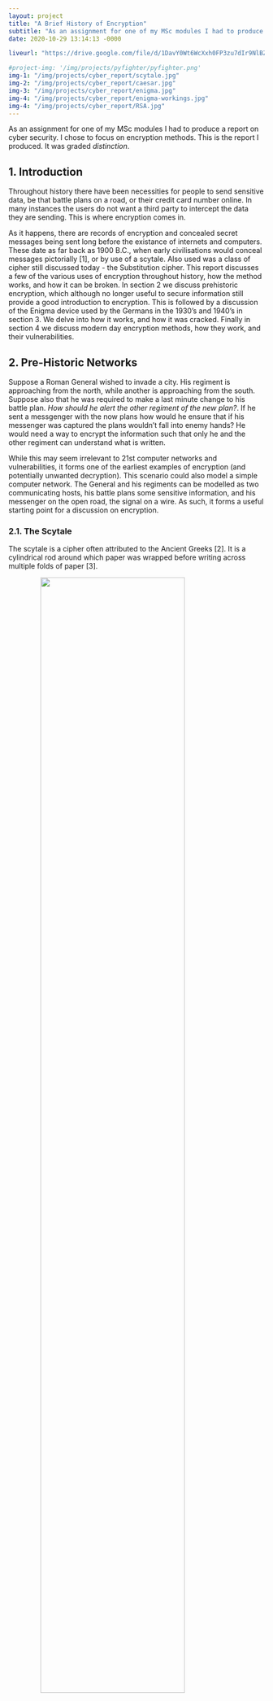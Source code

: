 ```yaml
---
layout: project
title: "A Brief History of Encryption"
subtitle: "As an assignment for one of my MSc modules I had to produce a report on cyber security. I chose to focus on encryption methods. Graded Distinction." # This forms the basis of a description of the project
date: 2020-10-29 13:14:13 -0000

liveurl: "https://drive.google.com/file/d/1DavY0Wt6WcXxh0FP3zu7dIr9NlBZKc-q/view"

#project-img: '/img/projects/pyfighter/pyfighter.png'
img-1: "/img/projects/cyber_report/scytale.jpg"
img-2: "/img/projects/cyber_report/caesar.jpg"
img-3: "/img/projects/cyber_report/enigma.jpg"
img-4: "/img/projects/cyber_report/enigma-workings.jpg"
img-4: "/img/projects/cyber_report/RSA.jpg"
---
```


As an assignment for one of my MSc modules I had to produce a report on cyber security. I chose to focus on encryption methods.
This is the report I produced. It was graded _distinction_.

## 1. Introduction

Throughout history there have been necessities for people to send sensitive data, be that battle plans on a
road, or their credit card number online. In many instances the users do not want a third party to intercept
the data they are sending. This is where encryption comes in.

As it happens, there are records of encryption and
concealed secret messages being sent long before the
existance of internets and computers. These date as
far back as 1900 B.C., when early civilisations would
conceal messages pictorially [1], or by use of a scytale.
Also used was a class of cipher still discussed today -
the Substitution cipher.
This report discusses a few of the various uses of
encryption throughout history, how the method works,
and how it can be broken.
In section 2 we discuss prehistoric encryption, which
although no longer useful to secure information still
provide a good introduction to encryption. This is
followed by a discussion of the Enigma device used
by the Germans in the 1930’s and 1940’s in section 3.
We delve into how it works, and how it was cracked.
Finally in section 4 we discuss modern day encryption
methods, how they work, and their vulnerabilities.

## 2. Pre-Historic Networks

Suppose a Roman General wished to invade a city. His
regiment is approaching from the north, while another
is approaching from the south. Suppose also that he
was required to make a last minute change to his battle
plan. <em>How should he alert the other regiment of the new
plan?</em>. If he sent a messgenger with the now plans how
would he ensure that if his messenger was captured the
plans wouldn’t fall into enemy hands? He would need
a way to encrypt the information such that only he and
the other regiment can understand what is written.

While this may seem irrelevant to 21st computer
networks and vulnerabilities, it forms one of the earliest
examples of encryption (and potentially unwanted
decryption). This scenario could also model a simple
computer network. The General and his regiments can
be modelled as two communicating hosts, his battle
plans some sensitive information, and his messenger
on the open road, the signal on a wire. As such, it forms
a useful starting point for a discussion on encryption.

### 2.1. The Scytale

The scytale is a cipher often attributed to the Ancient
Greeks [2]. It is a cylindrical rod around which paper
was wrapped before writing across multiple folds of
paper [3].

<img src="{{ page.img-1 | prepend: site.baseurl | replace: '//', '/' }}" style="display: block; margin-left: auto; margin-right: auto; width: 75%;">
<span class="caption text-muted"><b>Figure 1:</b> A Scytale [4]</span>

This would transpose the message on the paper such
that it could only be read if wrapped around a rod of
the same diameter.

While easy to encode a message in this way, it is not
particularly secure. A third party can see by the nature
of the medium used (a long strip of paper) how the
message was encoded, and by trial and error decrypt
the message.

### 2.2. Substitution Ciphers

According to Merriam-Webster, a substitution cipher
is ‘a cipher in which the letters of the plaintext are
systematically replaced by substitute letters’ [5]. These
substitute letters are generally referred to as ciphertext.
A prominent example of a substitution cipher is the
Caesar cipher. This cipher was allegedly used by Julius
Caesar to encode sensitive military information [6],
hence its name.

<img src="{{ page.img-2 | prepend: site.baseurl | replace: '//', '/' }}" style="display: block; margin-left: auto; margin-right: auto; width: 75%;">
<span class="caption text-muted"><b>Figure 2:</b> A Caesar Cipher with <em>key = 2</em>, based on Figure 1
from Three-Pass Protocol Implementation in Caesar
Cipher Classic Cryptography [7]</span>

As shown in figure 2, a Caesar cipher works by shifting
each letter k spaces in the alphabet. This produces
a mapping which could easily and methodically be
applied to the message, the outcome looking like a
jumbled string of text. The number of characters by
which the message has been shifted is referred to as
the ‘key’. Any recipient of the message, could easily
reverse the mapping by that number of spaces.

A result of its relative simplicity, is that the Caesar cipher
is relatively simple to crack, and certainly isn’t sophisticated
enough for modern day needs. As the cipher
is cyclical, there are only 25 possible keys. An obvious
and simple brute force method would be to attempt a
decryption using each key k = 1, k = 2, ...k = 25 and
select whichever solution seems most realistic given
the circumstances. Any moderm computer could crack
this quite quickly.

Simple knowledge of the given language, can speed
up this significantly, for example if we wished to decode
the following ‘K co vjg dguv fwem’, and we know that
‘I’ and ‘a’ are the most likely one letter words in English,
we could guess the key is probably +2 or +102
If we
guessed +10, and decrypted using −10, we would get
‘A se lzw twkl vmuc’, which is nonsense, however if
we decrypted using −2, we would get ‘I am the best
duck’. With one assumption, we have decrypted this
message in two attempts.

Any data encrypted with this method is relatively
easy to crack manually. With a computer, we would be
able to crack it in seconds. In section 3, a more complex
encryption method (with significant consequences) is
discussed.

## 3. The Enigma and The Bombe

In the Second World War, similar to our Roman exam-
ple in section 2, the Germans were required to send

information across long distances, however they didn’t
use messengers, they used telegraph. Telegraph is a
form of communcation developed in the mid 1800’s by
Samuel Morse which relies on sending long and short
pulses in morse code [8]. Due to the unencrypted
nature of a telegraph signal, its use for transmitting
sensitive military information was only viable if there
was a way of reliably encrypting the data being sent,
and transmitting. As discussed in section 3.1, this is
exactly what the Germans did.

### 3.1. The Working of The Enigma

The Enigma machine was invented in 1919 by Hugo
Koch [9], and adopted by the German armed forces
to encode all messages before transmitting them. The
Germans believed this system to be unbreakable, and
that any Enigma-encrypted messages couldn’t be read
others.

<img src="{{ page.img-3 | prepend: site.baseurl | replace: '//', '/' }}" style="display: block; margin-left: auto; margin-right: auto; width: 75%;">
<span class="caption text-muted"><b>Figure 3:</b>A labelled photograph of an Enigma machine [10]</span>

The enigma machine has four main parts. The keyboard,
lampboard, plugboard, and the rotors (labelled
in figure 3). The working of an Enigma is simple. When
you press a button on the keyboard, a light on the
lampboard for a different letter is illuminated. One
would type the message they wished to encode into the
keyboard, recording each letter in the process. These
encrypted letters could then be transmitted by telegraph.

Despite the device’s foreboding reputation, the inner
workings of the Enigma machine is relatively simple.
Each time a letter button is pressed, a signal travels
through the plugboard (a board where all letters in the
alphabet are paired with one other) transforming it to a
second letter, through the rotors where it is scrambled
to a third letter, back through that letters wire on the
plugboard where it is transformed to a fourth letter,
which then lights up. To complicate matters further,
each time a letter is pressed, the rotors increment one
step - if you press a letter multiple times in a row, you
would get different outputs each time (for this reason
the code couldn’t be broken as in section 2.2) [11]. The
recipient could input the coded output into a machine
set up the same (and operating in reverse) and they
would be able to read the message.

<img src="{{ page.img-4 | prepend: site.baseurl | replace: '//', '/' }}" style="display: block; margin-left: auto; margin-right: auto; width: 75%;">
<span class="caption text-muted"><b>Figure 4:</b>A diagram showing how the electrical signal travels
in an Enigma machine based on image on Crypto
Museum [12]</span>

To crack this code, and read messages being transmitted by the German military, all the Allies needed
was to guess the set-up of the machine. However there
were a few problems:

- There were approximately 150∗10<sup>12</sup> possible com-
  binations
- The Germans changed the setup on a daily basis

Simply guessing the starting position of the enigma
was not a reliable method of cracking the code. A
systematic approach was needed.

### 3.2. The Bombe

While impractical to crack manually by brute force, the
enigma had 2 significant vulnerabilities which were
exploited by British and Polish codebreakers:

- No letter ever mapped to itself
- Messages sent by the Germans frequently included
  standard strings of text, (such as greetings and
  weather reports)

These two vulnerabilities could be used in tandem
to systematically crack the code. By positioning the
standard string such that no letter mapped to itself, the
codebreakers could take the known string, compared
with the intercepted string to find a possible position
for the weather report within the ciphertext [13].

Given their initial mapping, they could choose an
ansatz for the rotors, and proceed to systematically
work through the permeatations of the plugboard and
rotors until they have cracked the code. This process is
explained very well in the Numberphile YouTube video
Flaw in the Enigma Code.

<iframe width="560" height="315" src="https://www.youtube.com/embed/V4V2bpZlqx8" frameborder="0" allow="accelerometer; autoplay; clipboard-write; encrypted-media; gyroscope; picture-in-picture" allowfullscreen></iframe>

This method would still be impractical to complete
every day in time to decrypt all intercepted telegraphs.
To break the code on a daily basis, Alan Turing built
a machine which used electrical current to simulate
each possible setup permeatation of the plugboard and
drums which would act as rotors on the enigma [14].
In the internet age, encryption messages such as
the Enigma in this section, and the caesar cipher from
the previous section are unsuitable to send information
securely. Section 4 discusses internet age uses of
encryption, and its vulnerabilities and controversies.

## 4. Internet Age Encryption

So far, we have discussed critical uses of encryption
in the past, and the significant effects vulnerabilities
have had. This section focuses on modern day uses of
encryption on the internet.

### 4.1. Why Encrypt?

The following two scenarios present examples of how
unencrypted data can introduce severe vulnerabilities
in systems, leaving systems open to attack.

- Suppose an online shopper wishes to make a purchase.
  They input their debit card details into a
  form, and click pay. Their details are sent across
  the internet to the shop. Suppose someone was
  listening, and could read the message being sent
  from the shopper to the shop. They would then
  have the customers details, and be able to steal
  the customers money.
- Suppose an email account provider stores all their
  users passwords in plaintext. Suppose an SQL
  injection attack is carried out revealing all user
  details on the database. The attacker would then
  have access to all usernames and passwords in the
  database. They would be able to log in to any users
  email address, and access their personal details.

Both of these scenarios could be avoided if the
providers had encrypted the data they were using.

### 4.2. Advanced Encryption Standard

The Advanced Encryption Standard (AES) has been
the standard algorithm for encrypting data in the US
since 2001 [16]. The AES algorithm uses a 128, 192,
or 256 bit key to encrypt 128-bit blocks of text prior to
sending them. The AES algorithm is an extremely fast
algorithm for a computer to carry out, and would take
an average of 100 trillion years to crack by brute force
[17].

The AES algorithm works by splitting a 128-bit (16
byte) message into a 4x4 matrix. This undergoes several
rounds of substitution and permeatation operations,
between which parts of the key are added to the
the matrix. The reciever knows the key, and reverses
the algorithm on each block of data [18].

While the algorithm is extremely secure, and cannot
be cracked by brute force, it has one major flaw. It is
symmetric. This means that both the sender and the
receiver need to know the same key. For a shopper to
encrypt their bank details, they would need a way of
getting the key from the online shop. Again, if someone
were listening and intercepted the key, they would have
access to the data being sent. The customers bank
details would no longer be secure. So how can we
solve this problem? We need an asymmetric encryption
method.

### 4.3. Rivest-Shamir-Alderman

The Rivest-Shamir-Alderman (RSA) algorithm is one of
the oldest and most well-known encryption algorithms.
It was released in 1977 by Ron Rivest, Adi Shamir and
Leonard Adleman [19]. The advantage of RSA of AES is
that RSA is an asymmetric method of encryption. That
is, data can be encrypted by one party, and decrypted
by the other without them both knowing the key. While
this sounds somewhat like magic or telepathy, the algorithm
is in fact underpinned by number theory. In a
process which will be explained in section 4.3.1, two
keys are generated, a public, and a private key. The
public key is shared and used to encrypt the data, and
the private key is used to decrypt the data. Crucial to
RSA is that the encryption process cannot be reversed
with the public key - the private key is needed [20].

While RSA has a significant advantage over AES - it
is computationally more complex, and thus adds more
overheads to a data transfer. It is useful when small
amounts of data (such as a credit card number) need
transmitting, however for a long sessions it reduces
speed. It is however often used together with AES to
allow secure encrypted communication [21]. In figure
5, client A generates RSA keys, and sends the public key
to client B. Client B generates an AES key, which they
encrypt with the RSA public key. This can then be sent
to client A securely. Client A can decrypt the message
to find the AES key, which is then used throughout the
session.

<img src="{{ page.img-5 | prepend: site.baseurl | replace: '//', '/' }}" style="display: block; margin-left: auto; margin-right: auto; width: 75%;">
<span class="caption text-muted"><b>Figure 5:</b>5: A diagram depicting RSA and AES being used to-
gether for secure communication, based on informa-
tion in RSA vs AES - A Primer [21]</span>

#### 4.2.1. The Algorithm

The RSA algorithm relies on two simple mathematical
facts [22]:

1. Multiplication is easy
2. Factorisation is hard
   The algorithm relies on modular arithmetic.

A public
and private key are generated from two sufficiently
large prime numbers using the following process [24]:

- Choose large _p, q_ &isin; _P_
- Let n = pq
- Let &straightphi;_(p, q) = (p − 1)(q − 1)_
- Choose e such that e is coprime to &straightphi;_(p, q). e_ is
  usually chosen to be _65537_, and _p_ and _q_ are usually
  chosen such that &straightphi;_(p, q)_ is coprime to _65537_
- Calculate d such that _de_ &equiv; _1_ _(mod_ &straightphi;_(p, q))_, that is
  the modular inverse of _e_.
- The public key is _(n, e)_ and the secret key is _d_

A numerically encoded message be encrypted using
the public key, yet it can only be decrypted using the
private key. The following process is used to encrypt,
send, and decrypt a message using RSA keys[22]:

- Assume we have a numerically encoded message _m_.
- Assume further we have a public key _(n, e)_.
- Compute _c_ &equiv; _me (mod n)_.
- Send c, our cyphertext.
- To decrypt, compute _c_<sup>_d_</sup> &equiv; _m (mod n)_ where _m_ is
  the original message, and _d_ our private key.

The only known method to crack an RSA key is to
attempt to factorise our public key, to find d. This
is computationally complex. To give an example, in
2010 the record for cracking a 786-bit RSA key (that
is, a 232-digit number) was 2 years. They researchers
claim the amount of CPU time spent is equivalent to
2,000 years on a standard PC at the time [25]. It is
worth noting that the longer the key, the longer the
calculation take, but also the longer it takes to crack.

### 4.4. Hashing

So far in this section we have considered methods of
encryption where the encryptor wants a reciever to be
able to read the original data. Suppose we return to
example 2 in section 4.1. If the company had encrypted
their passwords, no attacker could get them. However,
if they had used a method we have discussed, and
attacker could find the key, they would still be able
to decrypt the passwords. Instead, they should use
hashing.

Hashing is a one way algorithm is used to convert
data into a hashed string. It is not possible to get back
to the original data from the hashed string. A hashed
password would be stored in the database, and when
the user tries to login, their input is hashed by the same
algorithm. If it matches the one stored on file they are
allowed in [26].

#### 4.4.1. Plain Text Passwords

It may surprise the reader to learn that even some major businesses
have neglected to encrypt passwords and
users passwords have been leaked as a consequence.
Some notable organisations who have fallen foul of
this include the IEEE (2011) [27], Yahoo (2012) and
Hotmail (2009) [28]. This makes it particularly easy
for an attacker to access people personal information
should they find access to the database.

### 4.5. Significant Vulnerabilities

While the methods in this section are strong, they still
have vulnerabilities. Suppose an attacker gets hold of
the private key, they would be able to decrypt all data
being transmitted.

It is expected in the not too distant future a new
technology (a quantum computer) would be able to
break 2048-bit RSA encryption 8 hours. While this
isn’t a threat now, there is a risk that once a computer
is capable of breaking RSA in such a short period of time
RSA would no longer be a useful form of encryption.
Should this be the case, we would need newer and
faster algorithms to encrypt our data [29].

Returning to hashing, as discussed in the previous
subsection. While it is not possible to reverse the algorithm,
there is still a vulnerability. Suppose an attacker
got hold of a list of hashed passwords, and knew the
algorithm used. They could uncover the passwords by
brute force. If the attacker hashed all possible commbinations,
and for each output checked the list of hashed
strings, whenever they find a match they would know
that they have found the password used to generate
that hash. By doing this they would be able to slowly
crack a list of hashed passwords [30].

## 5. Conclusion

In this report, we have considerd a selection of key
encryption methods, some of which are in use today,
and some of which are no longer sufficiently secure.

It is clear that over time, as computers get faster and
more advanced, existing encryption methods become
easier to crack. However, at a similar rate more layers of
complexity can be added to existing methods without
increasing computation time, more methods can be
strung together, and methods emerge.

It is likely that for the forseeable future the encryption
landscape will remain the same, with algorithms
being phased out and replaced by newer algorithms,
and keys getting longer, as computers get faster. It is
likely that the only significant encryption vulnerabilities
will arise from poor practice, and failing to encrypt
data.

However, there is a concern that if a fully working
quantum computer could be developed too soon, keys
could be cracked too quickly. It is possible that standard
non-quantum computers would be unable encrypt data
with sufficiently long keys using the current methods
without adding significant time overheads. If this were
to happen, it wouldn’t spell an end to secure communication,
however it would make the tradeoff between security and efficiency more obvious.

## References

- [1] Icitsuser, “The ancient cryptography history,” Feb 2017. [Online]. Available: http://www.icits2015.net/ancient-cryptography-history/
- [2] J. M. Norman, “The skytale: An early greek cryptographic device used in warfare: History of information.” [Online]. Available: https://www.historyofinformation.com/detail.php?d=4168
- [3] [Online]. Available: http://mathcenter.oxford.emory.edu/site/math125/transpositionCiphers/
- [4] C. Paar and J. Pelzl, Understanding cryptography: a textbook for students and practitioners. Springer, 2011.
- [5] “Substitution cipher.” [Online]. Available: https://www.merriam-webster.com/dictionary/substitution%20cipher
- [6] C. Suetonius Tranquillus, A. Thomson, and T. Forester, The Lives of the twelve Caesars. G. Bell and Sons, 1893.
- [7] B. Oktaviana and A. P. U. Siahaan, “Three-pass protocol implementation in caesar cipher classic cryptography,” IOSR Journal of Computer Engineering, vol. 18, pp. 2278–0661, 07 2016.
- [8] H. Editors, “Morse code and the telegraph,” Nov 2009. [Online]. Available: https://www.history.com/topics/inventions/telegraph
- [9] ——, “Enigma key broken,” Nov 2009. [Online]. Available: https://www.history.com/this-day-in-history/enigma-key-broken
- [10] D. NG, “Enigma machine from world war ii finds unlikely home in beverly hills,” Jan 2015. [Online]. Available: https://www.latimes.com/entertainment/arts/culture/la-et-cm-imitation-game-enigma-machine-david-bohnett-20150122-story.html
- [11] S. Singh and W. S. Festival, “The enigma machine explained,” May 2013. [Online]. Available:https://youtu.be/ASfAPOiq_eQ
- [12] Simplified circuit diagram of a 3-wheel Service Enigma. [Online]. Available: cryptomuseum.com/crypto/enigma/working.htm
- [13] Flaw in the Enigma Code. Numberphile, Jan 2013. [Online]. Available: https://youtu.be/V4V2bpZlqx8
- [14] T. Sale, The US 6812 Bombe Report 1944 - DECODING GERMAN ENIGMA MACHINE MESSAGES. SIGNAL SECURITY DETACHMENT, 1944. [Online]. Available: https://www.codesandciphers.org.uk/documents/bmbrpt/usbmbrpt.pdf
- [15] “What is sql injection? tutorial and examples: Web security academy.” [Online]. Available: https://portswigger.net/web-security/sql-injection
- [16] “Announcing the advanced encryption standard,” Nov 2001. [Online]. Available: http://nvlpubs.nist.gov/nistpubs/FIPS/NIST.FIPS.197.pdf
- [17] R. Franklin, P. Editor, and T. Security, “Aes vs. rsa encryption: What are the differences?” Jul 2020. [Online]. Available: https://www.precisely.com/blog/data-security/aes-vs-rsa-encryption-differences
- [18] AES Explained (Advanced Encryption Standard). YouTube, Nov 2019. [Online]. Available: https://www.youtube.com/watch?v=O4xNJsjtN6E
- [19] “Leonard adleman made rsa encryption history with his invention.” [Online]. Available:https://www.invent.org/inductees/leonard-adleman
- [20] Sam., “A complete explanation of rsa asymmetric encryption,” Feb 2020. [Online]. Available: https://medium.com/curiositypapers/a-complete-explanation-of-rsa-asymmetric-encryption-742c5971e0f
- [21] P. Townsend. [Online]. Available: https://info.townsendsecurity.com/rsa-vs-aes-encryption-a-primer
- [22] “Rsa encryption.” [Online]. Available: https://brilliant.org/wiki/rsa-encryption/
- [23] “Modular arithmetic,” Oct 2020. [Online]. Available: https://en.wikipedia.org/wiki/Modular_arithmetic
- [24] G. J. Simmons, “Rsa encryption,” Aug 2012. [Online]. Available: https://www.britannica.com/topic/RSA-encryption
- [25] T. Kleinjung, K. Aoki, J. Franke, A. Lenstra, E. Thomé, J. Bos, P. Gaudry, A. Kruppa, P. Montgomery, D. A. Osvik, H. te Riele, A. Timofeev, and P. Zimmermann, “Factorization of a 768-bit rsa modulus,” Cryptology ePrint Archive, Report 2010/006, 2010, https://eprint.iacr.org/2010/006.
- [26] D. Arias, “Hashing passwords: One-way road to security,” Sep 2019. [Online]. Available: https://auth0.com/blog/hashing-passwords-one-way-road-to-security/
- [27] O. Williams, “Ieee data breach: 100k passwords leak in plain text [update],” Sep 2012. [Online]. Available: https://www.neowin.net/news/ieee-data-breach-100k-passwords-leak-in-plain-text
- [28] E. Bauman, Y. Lu, and Z. Lin, “Half a century of practice: Who is still storing plaintext passwords?” Ph.D. dissertation, 0AD. [Online]. Available: https://web.cse.ohio-state.edu/ lin.3021/file/ISPEC15.pdf
- [29] C. Gidney and M. Ekerå, “How to factor 2048 bit rsa integers in 8 hours using 20 million noisy qubits,” 2019.
- [30] B. Haran, Password Cracking. YouTube, Jul 2016. [Online]. Available: https://www.youtube.com/watch?v=7U-RbOKanYs
- [31] F. Wenneker, “Wenneker article latex template,” LaTeXTemplates. [Online]. Available: https://www.latextemplates.com/template/wenneker-article
